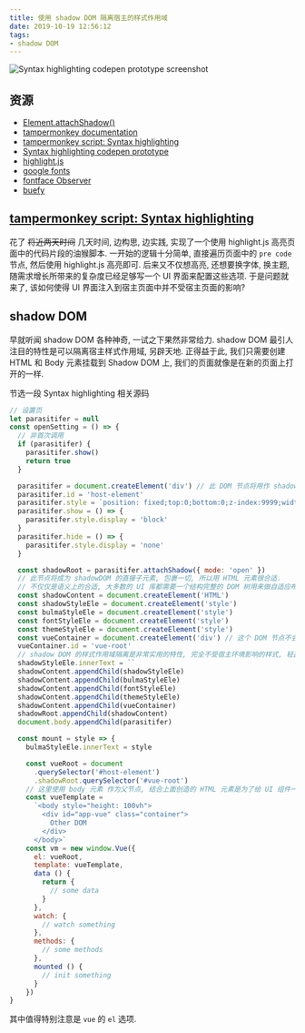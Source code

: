 ```yaml
---
title: 使用 shadow DOM 隔离宿主的样式作用域
date: 2019-10-19 12:56:12
tags:
- shadow DOM
---
```

![Syntax highlighting codepen prototype screenshot](http://r.photo.store.qq.com/psb?/V12iDrZG1mzmnh/CpGYADfWtj75eVpaAVZx8OODaycDD7ynd2xOJEPUpwE!/r/dL4AAAAAAAAA)

[tampermonkey script: Syntax highlighting]: https://greasyfork.org/zh-CN/scripts/391243-syntax-highlighting
[Element.attachShadow()]: https://developer.mozilla.org/en-US/docs/Web/API/Element/attachShadow
[Syntax highlighting codepen prototype]: https://codepen.io/FloatingShuYin/pen/GRRjmOE?editors=0010
[highlight.js]: https://highlightjs.org/
[google fonts]: https://fonts.google.com/
[tampermonkey documentation]: https://www.tampermonkey.net/documentation.php
[buefy]: https://buefy.org/
[fontface Observer]: https://github.com/bramstein/fontfaceobserver

## 资源
- [Element.attachShadow()][]
- [tampermonkey documentation][]
- [tampermonkey script: Syntax highlighting][]
- [Syntax highlighting codepen prototype][]
- [highlight.js][]
- [google fonts][]
- [fontface Observer][]
- [buefy][]

<!-- more -->

## [tampermonkey script: Syntax highlighting][]

花了 ~~将近两天时间~~ 几天时间, 边构思, 边实践, 实现了一个使用 highlight.js 高亮页面中的代码片段的油猴脚本.
一开始的逻辑十分简单, 直接遍历页面中的 `pre code` 节点, 然后使用 highlight.js 高亮即可.
后来又不仅想高亮, 还想要换字体, 换主题, 随需求增长所带来的复杂度已经足够写一个 UI 界面来配置这些选项.
于是问题就来了,  该如何使得 UI 界面注入到宿主页面中并不受宿主页面的影响?

## shadow DOM

早就听闻 shadow DOM 各种神奇, 一试之下果然非常给力.
shadow DOM 最引人注目的特性是可以隔离宿主样式作用域, 另辟天地.
正得益于此, 我们只需要创建 HTML 和 Body 元素挂载到 Shadow DOM 上,
我们的页面就像是在新的页面上打开的一样.

节选一段 Syntax highlighting 相关源码
```js
// 设置页
let parasitifer = null
const openSetting = () => {
  // 非首次调用
  if (parasitifer) {
    parasitifer.show()
    return true
  }

  parasitifer = document.createElement('div') // 此 DOM 节点将用作 shadowDOM 的载体被插入宿主的 DOM 节点中.
  parasitifer.id = 'host-element'
  parasitifer.style = `position: fixed;top:0;bottom:0;z-index:9999;width:100vw;height:100vh;font-size:16px;background-color:#fff;`
  parasitifer.show = () => {
    parasitifer.style.display = 'block'
  }
  parasitifer.hide = () => {
    parasitifer.style.display = 'none'
  }

  const shadowRoot = parasitifer.attachShadow({ mode: 'open' })
  // 此节点将成为 shadowDOM 的直接子元素, 包裹一切, 所以用 HTML 元素很合适.
  // 不仅仅是语义上的合适, 大多数的 UI 库都需要一个结构完整的 DOM 树用来做自适应布局.
  const shadowContent = document.createElement('HTML')
  const shadowStyleEle = document.createElement('style')
  const bulmaStyleEle = document.createElement('style')
  const fontStyleEle = document.createElement('style')
  const themeStyleEle = document.createElement('style')
  const vueContainer = document.createElement('div') // 这个 DOM 节点不会显示在 DOM 树中, 而是作为 vue 的挂载点,同来渲染 vue 的模板.
  vueContainer.id = 'vue-root'
  // shadow DOM 的样式作用域隔离是非常实用的特性, 完全不受宿主环境影响的样式, 轻盈的开始
  shadowStyleEle.innerText = ``
  shadowContent.appendChild(shadowStyleEle)
  shadowContent.appendChild(bulmaStyleEle)
  shadowContent.appendChild(fontStyleEle)
  shadowContent.appendChild(themeStyleEle)
  shadowContent.appendChild(vueContainer)
  shadowRoot.appendChild(shadowContent)
  document.body.appendChild(parasitifer)

  const mount = style => {
    bulmaStyleEle.innerText = style

    const vueRoot = document
      .querySelector('#host-element')
      .shadowRoot.querySelector('#vue-root')
    // 这里使用 body 元素 作为父节点, 结合上面创造的 HTML 元素是为了给 UI 组件一个完整的上下文环境, 就像在一个新的 HTML 页面中一样.
    const vueTemplate =
      `<body style="height: 100vh">
        <div id="app-vue" class="container">
          Other DOM
        </div>
      </body>`
    const vm = new window.Vue({
      el: vueRoot,
      template: vueTemplate,
      data () {
        return {
          // some data
        }
      },
      watch: {
        // watch something
      },
      methods: {
        // some methods
      },
      mounted () {
        // init something
      }
    })
}
```
其中值得特别注意是 `vue` 的 `el` 选项.
